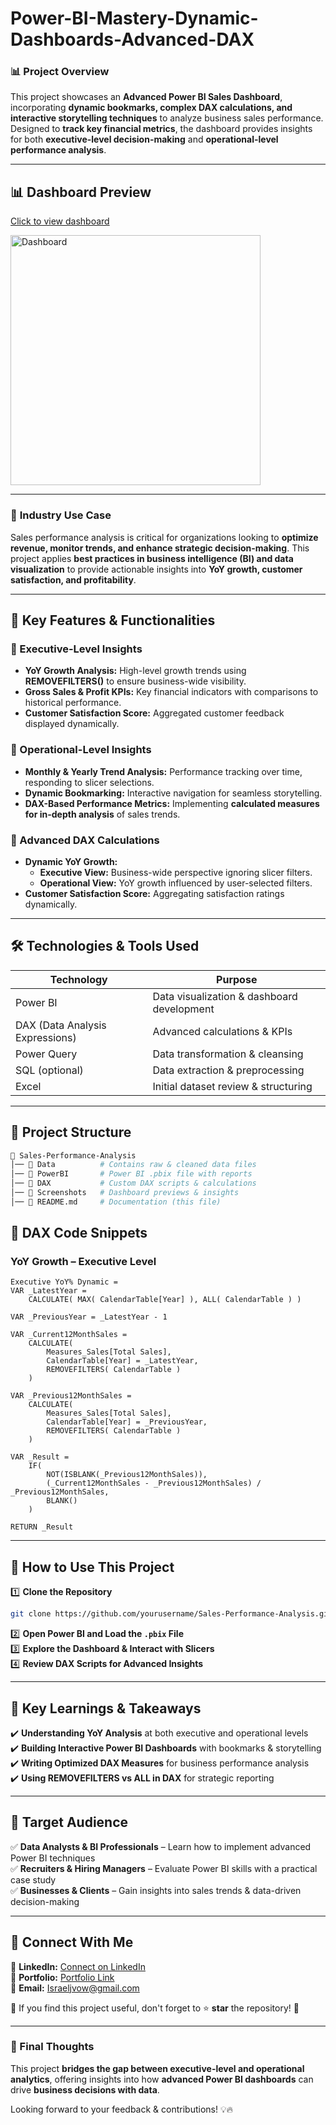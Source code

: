 # **Power-BI-Mastery-Dynamic-Dashboards-Advanced-DAX**  

### 📊 **Project Overview**  
This project showcases an **Advanced Power BI Sales Dashboard**, incorporating **dynamic bookmarks, complex DAX calculations, and interactive storytelling techniques** to analyze business sales performance. Designed to **track key financial metrics**, the dashboard provides insights for both **executive-level decision-making** and **operational-level performance analysis**.  

---

## **📊 Dashboard Preview**  
[Click to view dashboard](Dashboard.gif)  

<div style="display: flex; flex-direction: row;">
  <img src="https://imgur.com/NKbJoCX.gif" alt="Dashboard" width="400" style="margin-right: 20px;">
</div>

---

### 🏢 **Industry Use Case**  
Sales performance analysis is critical for organizations looking to **optimize revenue, monitor trends, and enhance strategic decision-making**. This project applies **best practices in business intelligence (BI) and data visualization** to provide actionable insights into **YoY growth, customer satisfaction, and profitability**.  

---

## **🔹 Key Features & Functionalities**  

### **📌 Executive-Level Insights**  
- **YoY Growth Analysis:** High-level growth trends using **REMOVEFILTERS()** to ensure business-wide visibility.  
- **Gross Sales & Profit KPIs:** Key financial indicators with comparisons to historical performance.  
- **Customer Satisfaction Score:** Aggregated customer feedback displayed dynamically.  

### **📌 Operational-Level Insights**  
- **Monthly & Yearly Trend Analysis:** Performance tracking over time, responding to slicer selections.  
- **Dynamic Bookmarking:** Interactive navigation for seamless storytelling.  
- **DAX-Based Performance Metrics:** Implementing **calculated measures for in-depth analysis** of sales trends.  

### **📌 Advanced DAX Calculations**  
- **Dynamic YoY Growth:**  
   - **Executive View:** Business-wide perspective ignoring slicer filters.  
   - **Operational View:** YoY growth influenced by user-selected filters.  
- **Customer Satisfaction Score:** Aggregating satisfaction ratings dynamically.  

---

## **🛠️ Technologies & Tools Used**  
| **Technology** | **Purpose** |  
|---------------|------------|  
| Power BI | Data visualization & dashboard development |  
| DAX (Data Analysis Expressions) | Advanced calculations & KPIs |  
| Power Query | Data transformation & cleansing |  
| SQL (optional) | Data extraction & preprocessing |  
| Excel | Initial dataset review & structuring |  

---

## **📂 Project Structure**  
```bash
📁 Sales-Performance-Analysis
│── 📂 Data          # Contains raw & cleaned data files  
│── 📂 PowerBI       # Power BI .pbix file with reports  
│── 📂 DAX           # Custom DAX scripts & calculations  
│── 📂 Screenshots   # Dashboard previews & insights  
│── 📜 README.md     # Documentation (this file)  
```


## **📌 DAX Code Snippets**  

### **YoY Growth – Executive Level**  
```DAX
Executive YoY% Dynamic = 
VAR _LatestYear = 
    CALCULATE( MAX( CalendarTable[Year] ), ALL( CalendarTable ) )

VAR _PreviousYear = _LatestYear - 1

VAR _Current12MonthSales = 
    CALCULATE(
        Measures_Sales[Total Sales], 
        CalendarTable[Year] = _LatestYear,
        REMOVEFILTERS( CalendarTable )
    )

VAR _Previous12MonthSales = 
    CALCULATE(
        Measures_Sales[Total Sales], 
        CalendarTable[Year] = _PreviousYear,
        REMOVEFILTERS( CalendarTable )
    )

VAR _Result =
    IF(
        NOT(ISBLANK(_Previous12MonthSales)), 
        (_Current12MonthSales - _Previous12MonthSales) / _Previous12MonthSales, 
        BLANK()
    )

RETURN _Result
```
---

## **🚀 How to Use This Project**  
1️⃣ **Clone the Repository**  
```bash
git clone https://github.com/yourusername/Sales-Performance-Analysis.git
```  
2️⃣ **Open Power BI and Load the `.pbix` File**  
3️⃣ **Explore the Dashboard & Interact with Slicers**  
4️⃣ **Review DAX Scripts for Advanced Insights**  

---

## **🔮 Key Learnings & Takeaways**  
✔️ **Understanding YoY Analysis** at both executive and operational levels  
✔️ **Building Interactive Power BI Dashboards** with bookmarks & storytelling  
✔️ **Writing Optimized DAX Measures** for business performance analysis  
✔️ **Using REMOVEFILTERS vs ALL in DAX** for strategic reporting  

---

## **🎯 Target Audience**  
✅ **Data Analysts & BI Professionals** – Learn how to implement advanced Power BI techniques  
✅ **Recruiters & Hiring Managers** – Evaluate Power BI skills with a practical case study  
✅ **Businesses & Clients** – Gain insights into sales trends & data-driven decision-making  

---

## **📢 Connect With Me**  
🔗 **LinkedIn:** [Connect on LinkedIn](https://www.linkedin.com/in/israeljosiah/)  
🔗 **Portfolio:** [Portfolio Link](https://www.datascienceportfol.io/IsraelJosiah)  
📧 **Email:** Israeljvow@gmail.com  

🙌 If you find this project useful, don't forget to ⭐ **star** the repository! 🚀  

---

### **📌 Final Thoughts**  
This project **bridges the gap between executive-level and operational analytics**, offering insights into how **advanced Power BI dashboards** can drive **business decisions with data**.  

Looking forward to your feedback & contributions! 💡🔥
